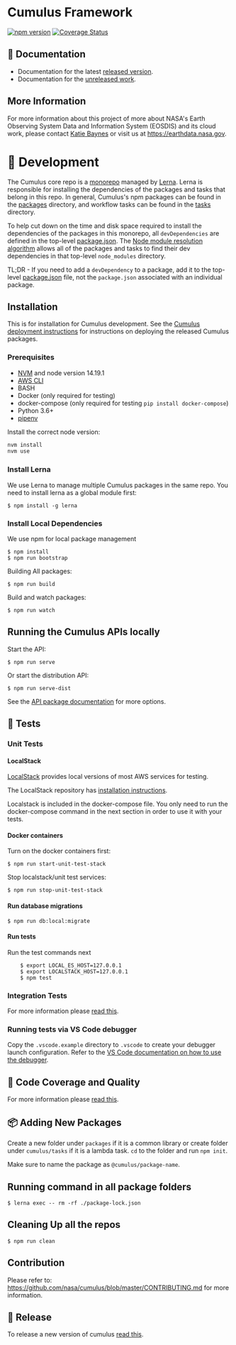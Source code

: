 # Cumulus Framework

[![npm version](https://badge.fury.io/js/%40cumulus%2Fapi.svg)](https://badge.fury.io/js/%40cumulus%2Fapi)
[![Coverage Status](https://coveralls.io/repos/github/nasa/cumulus/badge.svg?branch=master)](https://coveralls.io/github/nasa/cumulus?branch=master)

## 📖 Documentation

- Documentation for the latest [released version](https://nasa.github.io/cumulus).
- Documentation for the [unreleased work](https://nasa.github.io/cumulus/docs/next/cumulus-docs-readme).

## More Information

For more information about this project of more about NASA's Earth Observing System Data and Information System (EOSDIS) and its cloud work, please contact [Katie Baynes](mailto:katie.baynes@nasa.gov) or visit us at https://earthdata.nasa.gov.

# 🔨 Development

The Cumulus core repo is a [monorepo](https://en.wikipedia.org/wiki/Monorepo)
managed by [Lerna](https://lerna.js.org/). Lerna is responsible for installing
the dependencies of the packages and tasks that belong in this repo. In general,
Cumulus's npm packages can be found in the [packages](./packages) directory, and
workflow tasks can be found in the [tasks](./tasks) directory.

To help cut down on the time and disk space required to install the dependencies
of the packages in this monorepo, all `devDependencies` are defined in the
top-level [package.json](./package.json). The
[Node module resolution algorithm](https://nodejs.org/api/modules.html#modules_loading_from_node_modules_folders)
allows all of the packages and tasks to find their dev dependencies in that
top-level `node_modules` directory.

TL;DR - If you need to add a `devDependency` to a package, add it to the
top-level [package.json](./package.json) file, not the `package.json` associated
with an individual package.

## Installation

This is for installation for Cumulus development. See the [Cumulus deployment instructions](https://nasa.github.io/cumulus/docs/deployment/deployment-readme) for instructions on deploying the released Cumulus packages.

### Prerequisites

- [NVM](https://github.com/creationix/nvm) and node version 14.19.1
- [AWS CLI](http://docs.aws.amazon.com/cli/latest/userguide/installing.html)
- BASH
- Docker (only required for testing)
- docker-compose (only required for testing `pip install docker-compose`)
- Python 3.6+
- [pipenv](https://pypi.org/project/pipenv/)

Install the correct node version:

```bash
nvm install
nvm use
```

### Install Lerna

We use Lerna to manage multiple Cumulus packages in the same repo. You need to install lerna as a global module first:

    $ npm install -g lerna

### Install Local Dependencies

We use npm for local package management

    $ npm install
    $ npm run bootstrap

Building All packages:

    $ npm run build

Build and watch packages:

    $ npm run watch

## Running the Cumulus APIs locally

Start the API:

    $ npm run serve

Or start the distribution API:

    $ npm run serve-dist

See the [API package documentation](packages/api/README.md#running-the-api-locally) for more options.

## 📝 Tests

### Unit Tests

#### LocalStack

[LocalStack](https://github.com/localstack/localstack) provides local versions of most AWS services for testing.

The LocalStack repository has [installation instructions](https://github.com/localstack/localstack#installing).

Localstack is included in the docker-compose file. You only need to run the docker-compose command in the next section in order to use it with your tests.

#### Docker containers

Turn on the docker containers first:

    $ npm run start-unit-test-stack

Stop localstack/unit test services:

    $ npm run stop-unit-test-stack

#### Run database migrations

```
$ npm run db:local:migrate
```

#### Run tests

Run the test commands next
```
    $ export LOCAL_ES_HOST=127.0.0.1
    $ export LOCALSTACK_HOST=127.0.0.1
    $ npm test
```

### Integration Tests

For more information please [read this](docs/development/integration-tests.md).

### Running tests via VS Code debugger

Copy the `.vscode.example` directory to `.vscode` to create your debugger launch configuration. Refer to the [VS Code documentation on how to use the debugger](https://code.visualstudio.com/docs/editor/debugging).

## 🔦 Code Coverage and Quality

For more information please [read this](docs/development/quality-and-coverage.md).

## 📦 Adding New Packages

Create a new folder under `packages` if it is a common library or create folder under `cumulus/tasks` if it is a lambda task. `cd` to the folder and run `npm init`.

Make sure to name the package as `@cumulus/package-name`.

## Running command in all package folders

    $ lerna exec -- rm -rf ./package-lock.json

## Cleaning Up all the repos

    $ npm run clean

## Contribution

Please refer to: https://github.com/nasa/cumulus/blob/master/CONTRIBUTING.md for more information.

## 🛒 Release

To release a new version of cumulus [read this](docs/development/release.md).
